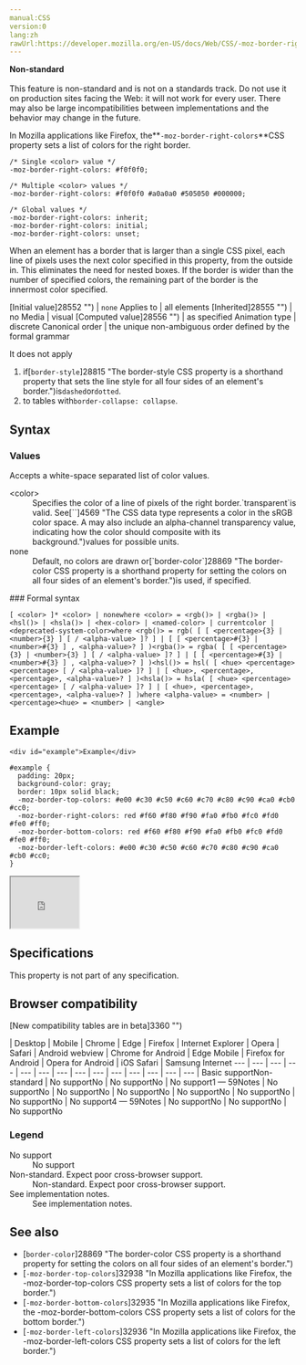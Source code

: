 ```yaml
---
manual:CSS
version:0
lang:zh
rawUrl:https://developer.mozilla.org/en-US/docs/Web/CSS/-moz-border-right-colors
---
```






**Non-standard**<br></br>This feature is non-standard and is not on a standards track. Do not use it on production sites facing the Web: it will not work for every user. There may also be large incompatibilities between implementations and the behavior may change in the future.





In Mozilla applications like Firefox, the**`-moz-border-right-colors`**CSS property sets a list of colors for the right border.


```
/* Single <color> value */
-moz-border-right-colors: #f0f0f0;

/* Multiple <color> values */
-moz-border-right-colors: #f0f0f0 #a0a0a0 #505050 #000000;

/* Global values */
-moz-border-right-colors: inherit;
-moz-border-right-colors: initial;
-moz-border-right-colors: unset;
```


When an element has a border that is larger than a single CSS pixel, each line of pixels uses the next color specified in this property, from the outside in. This eliminates the need for nested boxes. If the border is wider than the number of specified colors, the remaining part of the border is the innermost color specified.


[Initial value]28552 "") | `none` 
Applies to | all elements 
[Inherited]28555 "") | no 
Media | visual 
[Computed value]28556 "") | as specified 
Animation type | discrete 
Canonical order | the unique non-ambiguous order defined by the formal grammar 



It does not apply


1. if[`border-style`]28815 "The border-style CSS property is a shorthand property that sets the line style for all four sides of an element's border.")is`dashed`or`dotted`.
1. to tables with`border-collapse: collapse`.

## Syntax<a name="Syntax"></a>

### Values<a name="Values"></a>


Accepts a white-space separated list of color values.

<dl><dt id=''>&lt;color&gt;</dt><dd>Specifies the color of a line of pixels of the right border.`transparent`is valid. See[`<color>`]4569 "The <color> CSS data type represents a color in the sRGB color space. A <color> may also include an alpha-channel transparency value, indicating how the color should composite with its background.")values for possible units.</dd><dt id=''>none</dt><dd>Default, no colors are drawn or[`border-color`]28869 "The border-color CSS property is a shorthand property for setting the colors on all four sides of an element's border.")is used, if specified.</dd></dl>
### Formal syntax<a name="Formal_syntax"></a>

```
[ <color> ]* <color> | nonewhere <color> = <rgb()> | <rgba()> | <hsl()> | <hsla()> | <hex-color> | <named-color> | currentcolor | <deprecated-system-color>where <rgb()> = rgb( [ [ <percentage>{3} | <number>{3} ] [ / <alpha-value> ]? ] | [ [ <percentage>#{3} | <number>#{3} ] , <alpha-value>? ] )<rgba()> = rgba( [ [ <percentage>{3} | <number>{3} ] [ / <alpha-value> ]? ] | [ [ <percentage>#{3} | <number>#{3} ] , <alpha-value>? ] )<hsl()> = hsl( [ <hue> <percentage> <percentage> [ / <alpha-value> ]? ] | [ <hue>, <percentage>, <percentage>, <alpha-value>? ] )<hsla()> = hsla( [ <hue> <percentage> <percentage> [ / <alpha-value> ]? ] | [ <hue>, <percentage>, <percentage>, <alpha-value>? ] )where <alpha-value> = <number> | <percentage><hue> = <number> | <angle>
```

## Example<a name="Example"></a>

```
<div id="example">Example</div>
```

```
#example {
  padding: 20px;
  background-color: gray;
  border: 10px solid black;
  -moz-border-top-colors: #e00 #c30 #c50 #c60 #c70 #c80 #c90 #ca0 #cb0 #cc0;
  -moz-border-right-colors: red #f60 #f80 #f90 #fa0 #fb0 #fc0 #fd0 #fe0 #ff0;
  -moz-border-bottom-colors: red #f60 #f80 #f90 #fa0 #fb0 #fc0 #fd0 #fe0 #ff0;
  -moz-border-left-colors: #e00 #c30 #c50 #c60 #c70 #c80 #c90 #ca0 #cb0 #cc0;
}
```


<iframe src='https://mdn.mozillademos.org/en-US/docs/Web/CSS/-moz-border-right-colors$samples/Example?revision=1364641' width='120' height='90'></iframe>



## Specifications<a name="Specifications"></a>


This property is not part of any specification.


## Browser compatibility<a name="Browser_compatibility"></a>
[New compatibility tables are in beta<i></i>]3360 "")

 | <abbr>Desktop<i></i></abbr> | <abbr>Mobile<i></i></abbr> 
 | <abbr>Chrome<i></i></abbr> | <abbr>Edge<i></i></abbr> | <abbr>Firefox<i></i></abbr> | <abbr>Internet Explorer<i></i></abbr> | <abbr>Opera<i></i></abbr> | <abbr>Safari<i></i></abbr> | <abbr>Android webview<i></i></abbr> | <abbr>Chrome for Android<i></i></abbr> | <abbr>Edge Mobile<i></i></abbr> | <abbr>Firefox for Android<i></i></abbr> | <abbr>Opera for Android<i></i></abbr> | <abbr>iOS Safari<i></i></abbr> | <abbr>Samsung Internet<i></i></abbr> 
 ---  |  ---  |  ---  |  ---  |  ---  |  ---  |  ---  |  ---  |  ---  |  ---  |  ---  |  ---  |  ---  |  ---  | 
Basic support<abbr>Non-standard<i></i></abbr> | <abbr>No support</abbr>No | <abbr>No support</abbr>No | <abbr>No support</abbr>1 — 59<abbr>Notes<i></i></abbr> | <abbr>No support</abbr>No | <abbr>No support</abbr>No | <abbr>No support</abbr>No | <abbr>No support</abbr>No | <abbr>No support</abbr>No | <abbr>No support</abbr>No | <abbr>No support</abbr>4 — 59<abbr>Notes<i></i></abbr> | <abbr>No support</abbr>No | <abbr>No support</abbr>No | <abbr>No support</abbr>No 


### Legend<a name="Legend"></a>
<dl><dt id=''><abbr>No support</abbr></dt><dd>No support</dd><dt id=''><abbr>Non-standard. Expect poor cross-browser support.<i></i></abbr></dt><dd>Non-standard. Expect poor cross-browser support.</dd><dt id=''><abbr>See implementation notes.<i></i></abbr></dt><dd>See implementation notes.</dd></dl>

## See also<a name="See_also"></a>

* [`border-color`]28869 "The border-color CSS property is a shorthand property for setting the colors on all four sides of an element's border.")
* [`-moz-border-top-colors`]32938 "In Mozilla applications like Firefox, the -moz-border-top-colors CSS property sets a list of colors for the top border.")
* [`-moz-border-bottom-colors`]32935 "In Mozilla applications like Firefox, the -moz-border-bottom-colors CSS property sets a list of colors for the bottom border.")
* [`-moz-border-left-colors`]32936 "In Mozilla applications like Firefox, the -moz-border-left-colors CSS property sets a list of colors for the left border.")



